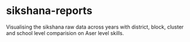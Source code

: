 sikshana-reports
================

Visualising the sikshana raw data across years with district, block, cluster and school level comparision on Aser level skills.
